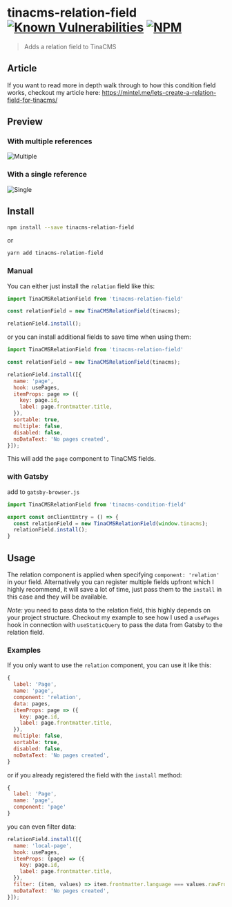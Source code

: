 # tinacms-relation-field [![Known Vulnerabilities](https://snyk.io/test/github/mmintel/tinacms-condition-field/badge.svg?targetFile=packages/tinacms-relation-field/package.json)](https://snyk.io/test/github/mmintel/tinacms-condition-field?targetFile=packages/tinacms-relation-field/package.json) [![NPM](https://img.shields.io/npm/v/tinacms-relation-field.svg)](https://www.npmjs.com/package/tinacms-relation-field)

> Adds a relation field to TinaCMS

## Article
If you want to read more in depth walk through to how this condition field works, checkout my article here:
https://mintel.me/lets-create-a-relation-field-for-tinacms/


## Preview
### With multiple references
![Multiple](https://raw.githubusercontent.com/mmintel/tinacms-fields/master/packages/tinacms-relation-field/docs/assets/example-multiple.gif)


### With a single reference
![Single](https://raw.githubusercontent.com/mmintel/tinacms-fields/master/packages/tinacms-relation-field/docs/assets/example-single.gif)

## Install

```bash
npm install --save tinacms-relation-field
```

or

```bash
yarn add tinacms-relation-field
```

### Manual
You can either just install the `relation` field like this:
```jsx
import TinaCMSRelationField from 'tinacms-relation-field'

const relationField = new TinaCMSRelationField(tinacms);

relationField.install();
```

or you can install additional fields to save time when using them:
```jsx
import TinaCMSRelationField from 'tinacms-relation-field'

const relationField = new TinaCMSRelationField(tinacms);

relationField.install([{
  name: 'page',
  hook: usePages,
  itemProps: page => ({
    key: page.id,
    label: page.frontmatter.title,
  }),
  sortable: true,
  multiple: false,
  disabled: false,
  noDataText: 'No pages created',
}]);
```

This will add the `page` component to TinaCMS fields.

### with Gatsby
add to `gatsby-browser.js`
```jsx
import TinaCMSRelationField from 'tinacms-condition-field'

export const onClientEntry = () => {
  const relationField = new TinaCMSRelationField(window.tinacms);
  relationField.install();
}
```

## Usage
The relation component is applied when specifying `component: 'relation'` in your field. Alternatively you can register multiple fields upfront which I highly recommend, it will save a lot of time, just pass them to the `install` in this case and they will be available.

*Note:* you need to pass data to the relation field, this highly depends on your project structure. Checkout my example to see how I used a `usePages` hook in connection with `useStaticQuery` to pass the data from Gatsby to the relation field.

### Examples
If you only want to use the `relation` component, you can use it like this:
```js
{
  label: 'Page',
  name: 'page',
  component: 'relation',
  data: pages,
  itemProps: page => ({
    key: page.id,
    label: page.frontmatter.title,
  }),
  multiple: false,
  sortable: true,
  disabled: false,
  noDataText: 'No pages created',
}
```

or if you already registered the field with the `install` method:

```js
{
  label: 'Page',
  name: 'page',
  component: 'page'
}
```

you can even filter data:

```js
relationField.install([{
  name: 'local-page',
  hook: usePages,
  itemProps: (page) => ({
    key: page.id,
    label: page.frontmatter.title,
  }),
  filter: (item, values) => item.frontmatter.language === values.rawFrontmatter.language,
  noDataText: 'No pages created',
}]);
```
